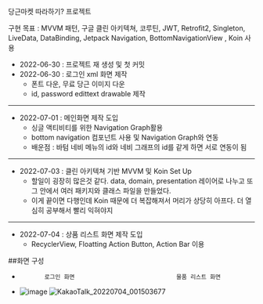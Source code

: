 당근마켓 따라하기? 프로젝트

구현 목표 : MVVM 패턴, 구글 클린 아키텍쳐, 코루틴, JWT, Retrofit2, Singleton, LiveData, DataBinding, Jetpack Navigation, BottomNavigationView , Koin 사용

- 2022-06-30 : 프로젝트 재 생성 및 첫 커밋
- 2022-06-30 : 로그인 xml 화면 제작
  - 폰트 다운, 무료 당근 이미지 다운
  - id, password edittext drawable 제작 
---
- 2022-07-01 : 메인화면 제작 도입
  - 싱글 액티비티를 위한 Navigation Graph활용
  - bottom navigation 컴포넌트 사용 및 Navigation Graph와 연동
  - 배운점 : 바텀 네비 메뉴의 id와 네비 그래프의 id를 같게 하면 서로 연동이 됨
---
- 2022-07-03 : 클린 아키텍쳐 기반 MVVM 및 Koin Set Up
  - 할일이 굉장히 많은것 같다. data, domain, presentation 레이어로 나누고 또 그 안에서 여러 패키지와 클래스 파일을 만들었다.
  - 이게 끝이면 다행인데 Koin 때문에 더 복잡해져서 머리가 상당히 아프다. 더 열심히 공부해서 빨리 익혀야지
---
- 2022-07-04 : 상품 리스트 화면 제작 도입
  - RecyclerView, Floatting Action Button, Action Bar 이용


##화면 구성

-            로그인 화면                             물품 리스트 화면
- ![image](https://user-images.githubusercontent.com/68932465/176664428-3d4d9a9d-d4ef-4205-9ecf-3c7d12b87732.png)
    ![KakaoTalk_20220704_001503677](https://user-images.githubusercontent.com/68932465/177046198-187d445e-0e52-4962-8960-3e1cf4064cee.jpg)
